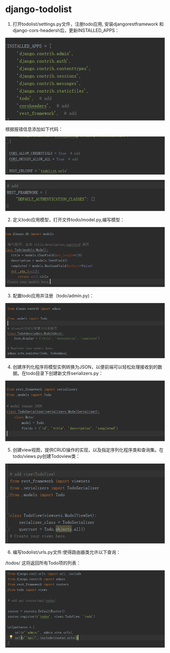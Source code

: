 # django-todolist

1. 打开todolist/settings.py文件，注册todo应用, 安装djangorestframework 和django-cors-headersh后，更新INSTALLED_APPS：

![imag](https://github.com/Hwhisper/django-todolist/blob/master/image/settings1.png)

根据报错信息添加如下代码：

![imag](https://github.com/Hwhisper/django-todolist/blob/master/image/settings2.png)

![imag](https://github.com/Hwhisper/django-todolist/blob/master/image/settings3.png)

2. 定义todo应用模型，打开文件todo/model.py,编写模型：

![imag](https://github.com/Hwhisper/django-todolist/blob/master/image/models.png)

3. 配置todo应用并注册（todo/admin.py)：

![imag](https://github.com/Hwhisper/django-todolist/blob/master/image/admin.png)

4. 创建序列化程序将模型实例转换为JSON，以便前端可以轻松处理接收到的数据。在todo目录下创建新文件serializers.py：

![imag](https://github.com/Hwhisper/django-todolist/blob/master/image/JSON.png)

5. 创建view视图，提供CRUD操作的实现，以及指定序列化程序类和查询集。在todo/views.py创建Todoview类：

![imag](https://github.com/Hwhisper/django-todolist/blob/master/image/views.png)

6. 编写todolist/urls.py文件:使得路由器类允许以下查询：

/todos/ 这将返回所有Todo项的列表：

![imag](https://github.com/Hwhisper/django-todolist/blob/master/image/urls.png) 
